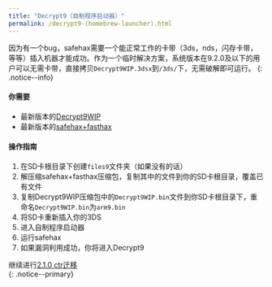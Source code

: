 ```yaml
---
title: "Decrypt9（自制程序启动器）"
permalink: /decrypt9-(homebrew-launcher).html
---
```


因为有一个bug，safehax需要一个能正常工作的卡带（3ds，nds，闪存卡带，等等）插入机器才能成功。作为一个临时解决方案，系统版本在9.2.0及以下的用户可以无需卡带，直接拷贝`Decrypt9WIP.3dsx`到`/3ds/`下，无需破解即可运行。
{: .notice--info}

#### 你需要

* 最新版本的[Decrypt9WIP](https://github.com/d0k3/Decrypt9WIP/releases/)
* 最新版本的[safehax+fasthax](https://gbatemp.net/attachments/safehax-fasthax-cb6a1bc-zip.73592/)

#### 操作指南

1. 在SD卡根目录下创建`files9`文件夹（如果没有的话）
2. 解压缩safehax+fasthax压缩包，复制其中的文件到你的SD卡根目录，覆盖已有文件
3. 复制Decrypt9WIP压缩包中的`Decrypt9WIP.bin`文件到你SD卡根目录下，重命名`Decrypt9WIP.bin`为`arm9.bin`
3. 将SD卡重新插入你的3DS
4. 进入自制程序启动器
4. 运行safehax
5. 如果漏洞利用成功，你将进入Decrypt9

继续进行[2.1.0 ctr迁移](2.1.0-ctrtransfer)    
{: .notice--primary}
